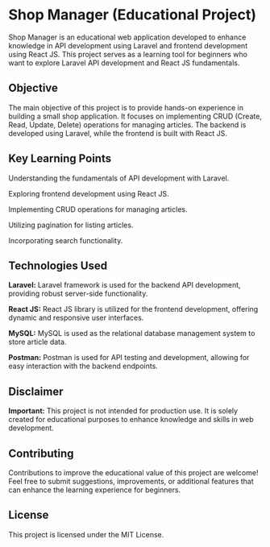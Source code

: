 # Shop Manager (Educational Project)
Shop Manager is an educational web application developed to enhance knowledge in API development using Laravel and frontend development using React JS. This project serves as a learning tool for beginners who want to explore Laravel API development and React JS fundamentals.

## Objective
The main objective of this project is to provide hands-on experience in building a small shop application. It focuses on implementing CRUD (Create, Read, Update, Delete) operations for managing articles. The backend is developed using Laravel, while the frontend is built with React JS.

## Key Learning Points
Understanding the fundamentals of API development with Laravel.

Exploring frontend development using React JS.

Implementing CRUD operations for managing articles.

Utilizing pagination for listing articles.

Incorporating search functionality.

## Technologies Used
**Laravel:** Laravel framework is used for the backend API development, providing robust server-side functionality.

**React JS:** React JS library is utilized for the frontend development, offering dynamic and responsive user interfaces.

**MySQL:** MySQL is used as the relational database management system to store article data.

**Postman:** Postman is used for API testing and development, allowing for easy interaction with the backend endpoints.

## Disclaimer
**Important:** This project is not intended for production use. It is solely created for educational purposes to enhance knowledge and skills in web development.

## Contributing
Contributions to improve the educational value of this project are welcome! Feel free to submit suggestions, improvements, or additional features that can enhance the learning experience for beginners.

## License
This project is licensed under the MIT License.

